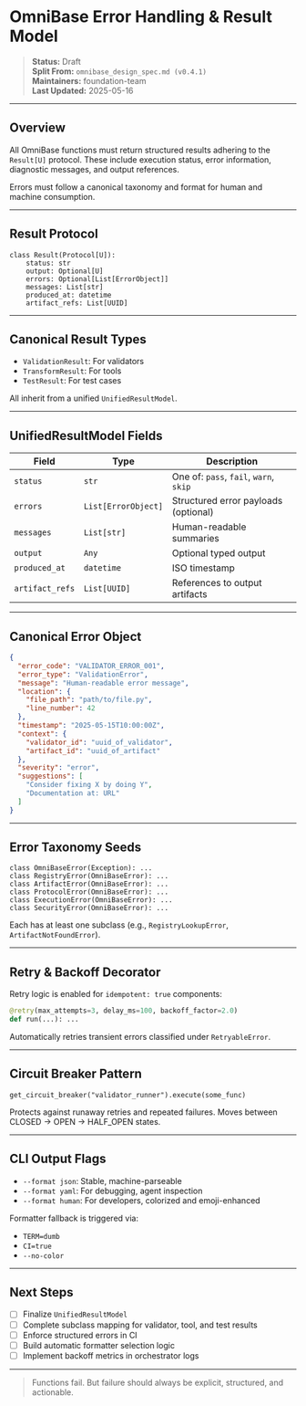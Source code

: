 # OmniBase Error Handling & Result Model

> **Status:** Draft  
> **Split From:** `omnibase_design_spec.md (v0.4.1)`  
> **Maintainers:** foundation-team  
> **Last Updated:** 2025-05-16

---

## Overview

All OmniBase functions must return structured results adhering to the `Result[U]` protocol. These include execution status, error information, diagnostic messages, and output references.

Errors must follow a canonical taxonomy and format for human and machine consumption.

---

## Result Protocol

    class Result(Protocol[U]):
        status: str
        output: Optional[U]
        errors: Optional[List[ErrorObject]]
        messages: List[str]
        produced_at: datetime
        artifact_refs: List[UUID]

---

## Canonical Result Types

- `ValidationResult`: For validators
- `TransformResult`: For tools
- `TestResult`: For test cases

All inherit from a unified `UnifiedResultModel`.

---

## UnifiedResultModel Fields

| Field         | Type              | Description                                |
|---------------|-------------------|--------------------------------------------|
| `status`      | `str`             | One of: `pass`, `fail`, `warn`, `skip`     |
| `errors`      | `List[ErrorObject]` | Structured error payloads (optional)     |
| `messages`    | `List[str]`       | Human-readable summaries                   |
| `output`      | `Any`             | Optional typed output                      |
| `produced_at` | `datetime`        | ISO timestamp                              |
| `artifact_refs` | `List[UUID]`    | References to output artifacts             |

---

## Canonical Error Object

```json
{
  "error_code": "VALIDATOR_ERROR_001",
  "error_type": "ValidationError",
  "message": "Human-readable error message",
  "location": {
    "file_path": "path/to/file.py",
    "line_number": 42
  },
  "timestamp": "2025-05-15T10:00:00Z",
  "context": {
    "validator_id": "uuid_of_validator",
    "artifact_id": "uuid_of_artifact"
  },
  "severity": "error",
  "suggestions": [
    "Consider fixing X by doing Y",
    "Documentation at: URL"
  ]
}
```

---

## Error Taxonomy Seeds

    class OmniBaseError(Exception): ...
    class RegistryError(OmniBaseError): ...
    class ArtifactError(OmniBaseError): ...
    class ProtocolError(OmniBaseError): ...
    class ExecutionError(OmniBaseError): ...
    class SecurityError(OmniBaseError): ...

Each has at least one subclass (e.g., `RegistryLookupError`, `ArtifactNotFoundError`).

---

## Retry & Backoff Decorator

Retry logic is enabled for `idempotent: true` components:

```python
@retry(max_attempts=3, delay_ms=100, backoff_factor=2.0)
def run(...): ...
```

Automatically retries transient errors classified under `RetryableError`.

---

## Circuit Breaker Pattern

    get_circuit_breaker("validator_runner").execute(some_func)

Protects against runaway retries and repeated failures. Moves between CLOSED → OPEN → HALF_OPEN states.

---

## CLI Output Flags

- `--format json`: Stable, machine-parseable
- `--format yaml`: For debugging, agent inspection
- `--format human`: For developers, colorized and emoji-enhanced

Formatter fallback is triggered via:

- `TERM=dumb`
- `CI=true`
- `--no-color`

---

## Next Steps

- [ ] Finalize `UnifiedResultModel`
- [ ] Complete subclass mapping for validator, tool, and test results
- [ ] Enforce structured errors in CI
- [ ] Build automatic formatter selection logic
- [ ] Implement backoff metrics in orchestrator logs

---

> Functions fail. But failure should always be explicit, structured, and actionable.